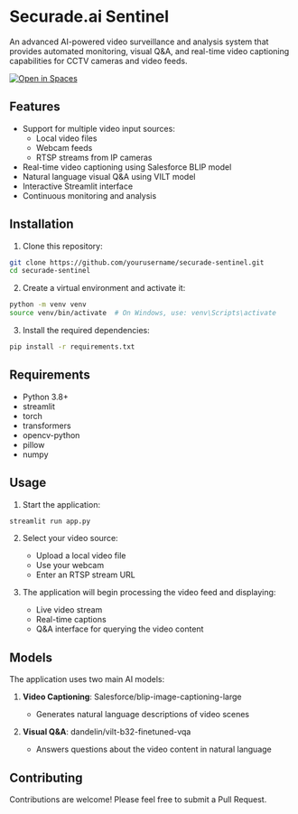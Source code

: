 # Securade.ai Sentinel

An advanced AI-powered video surveillance and analysis system that provides automated monitoring, visual Q&A, and real-time video captioning capabilities for CCTV cameras and video feeds.

[![Open in Spaces](https://huggingface.co/datasets/huggingface/badges/resolve/main/open-in-hf-spaces-sm.svg)](https://huggingface.co/spaces/codelion/sentinel)

## Features

- Support for multiple video input sources:
  - Local video files
  - Webcam feeds
  - RTSP streams from IP cameras
- Real-time video captioning using Salesforce BLIP model
- Natural language visual Q&A using VILT model
- Interactive Streamlit interface
- Continuous monitoring and analysis

## Installation

1. Clone this repository:
```bash
git clone https://github.com/yourusername/securade-sentinel.git
cd securade-sentinel
```

2. Create a virtual environment and activate it:
```bash
python -m venv venv
source venv/bin/activate  # On Windows, use: venv\Scripts\activate
```

3. Install the required dependencies:
```bash
pip install -r requirements.txt
```

## Requirements

- Python 3.8+
- streamlit
- torch
- transformers
- opencv-python
- pillow
- numpy

## Usage

1. Start the application:
```bash
streamlit run app.py
```

2. Select your video source:
   - Upload a local video file
   - Use your webcam
   - Enter an RTSP stream URL

3. The application will begin processing the video feed and displaying:
   - Live video stream
   - Real-time captions
   - Q&A interface for querying the video content

## Models

The application uses two main AI models:

1. **Video Captioning**: Salesforce/blip-image-captioning-large
   - Generates natural language descriptions of video scenes

2. **Visual Q&A**: dandelin/vilt-b32-finetuned-vqa
   - Answers questions about the video content in natural language

## Contributing

Contributions are welcome! Please feel free to submit a Pull Request.

